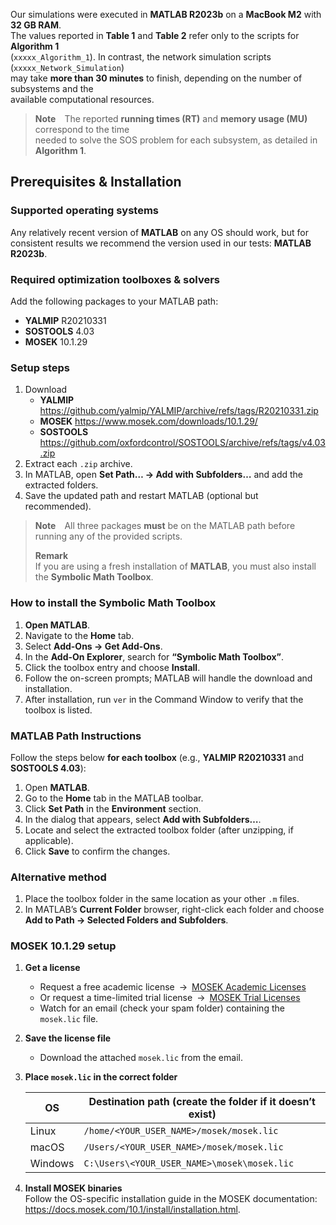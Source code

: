 Our simulations were executed in **MATLAB R2023b** on a **MacBook M2** with **32 GB RAM**.  
The values reported in **Table 1** and **Table 2** refer only to the scripts for **Algorithm 1**  
(`xxxxx_Algorithm_1`). In contrast, the network simulation scripts (`xxxxx_Network_Simulation`)  
may take **more than 30 minutes** to finish, depending on the number of subsystems and the  
available computational resources.  

> **Note** The reported **running times (RT)** and **memory usage (MU)** correspond to the time  
> needed to solve the SOS problem for each subsystem, as detailed in **Algorithm 1**.

## Prerequisites & Installation

### Supported operating systems
Any relatively recent version of **MATLAB** on any OS should work, but for consistent results we recommend the version used in our tests: **MATLAB R2023b**.

### Required optimization toolboxes & solvers  
Add the following packages to your MATLAB path:

- **YALMIP** R20210331  
- **SOSTOOLS** 4.03  
- **MOSEK** 10.1.29  

### Setup steps
1. Download  
   - **YALMIP**    <https://github.com/yalmip/YALMIP/archive/refs/tags/R20210331.zip>  
   - **MOSEK**    <https://www.mosek.com/downloads/10.1.29/>  
   - **SOSTOOLS** <https://github.com/oxfordcontrol/SOSTOOLS/archive/refs/tags/v4.03.zip>  
2. Extract each `.zip` archive.  
3. In MATLAB, open **Set Path… → Add with Subfolders…** and add the extracted folders.  
4. Save the updated path and restart MATLAB (optional but recommended).

> **Note** All three packages **must** be on the MATLAB path before running any of the provided scripts.
> 
> **Remark&nbsp;**  
> If you are using a fresh installation of **MATLAB**, you must also install the **Symbolic Math Toolbox**.

### How to install the Symbolic Math Toolbox

1. **Open MATLAB**.  
2. Navigate to the **Home** tab.  
3. Select **Add-Ons → Get Add-Ons**.  
4. In the **Add-On Explorer**, search for **“Symbolic Math Toolbox”**.  
5. Click the toolbox entry and choose **Install**.  
6. Follow the on-screen prompts; MATLAB will handle the download and installation.  
7. After installation, run `ver` in the Command Window to verify that the toolbox is listed.

### MATLAB Path Instructions

Follow the steps below **for each toolbox** (e.g., **YALMIP R20210331** and **SOSTOOLS 4.03**):

1. Open **MATLAB**.  
2. Go to the **Home** tab in the MATLAB toolbar.  
3. Click **Set Path** in the **Environment** section.  
4. In the dialog that appears, select **Add with Subfolders…**.  
5. Locate and select the extracted toolbox folder (after unzipping, if applicable).  
6. Click **Save** to confirm the changes.

### Alternative method

1. Place the toolbox folder in the same location as your other `.m` files.  
2. In MATLAB’s **Current Folder** browser, right-click each folder and choose  
   **Add to Path → Selected Folders and Subfolders**.

### MOSEK 10.1.29 setup

1. **Get a license**  
   - Request a free academic license → [MOSEK Academic Licenses](https://www.mosek.com/products/academic-licenses/)  
   - Or request a time-limited trial license → [MOSEK Trial Licenses](https://www.mosek.com/products/trial/)  
   - Watch for an email (check your spam folder) containing the `mosek.lic` file.

2. **Save the license file**  
   - Download the attached `mosek.lic` from the email.

3. **Place `mosek.lic` in the correct folder**

   | OS       | Destination path (create the folder if it doesn’t exist)             |
   |----------|---------------------------------------------------------------------|
   | Linux    | `/home/<YOUR_USER_NAME>/mosek/mosek.lic`                            |
   | macOS    | `/Users/<YOUR_USER_NAME>/mosek/mosek.lic`                           |
   | Windows  | `C:\Users\<YOUR_USER_NAME>\mosek\mosek.lic`                         |

4. **Install MOSEK binaries**  
   Follow the OS-specific installation guide in the MOSEK documentation: <https://docs.mosek.com/10.1/install/installation.html>.


